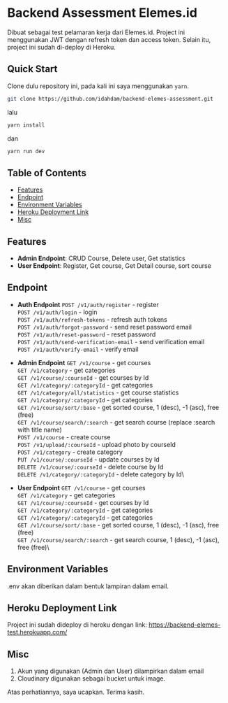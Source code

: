 # Backend Assessment Elemes.id

Dibuat sebagai test pelamaran kerja dari Elemes.id. Project ini menggunakan JWT dengan refresh token dan access token. Selain itu, project ini sudah di-deploy di Heroku.

## Quick Start

Clone dulu repository ini, pada kali ini saya menggunakan `yarn`.

```bash
git clone https://github.com/idahdam/backend-elemes-assessment.git
```

lalu

```bash
yarn install
```

dan

```bash
yarn run dev
```

## Table of Contents

- [Features](#features)
- [Endpoint](#endpoint)
- [Environment Variables](#environment-variables)
- [Heroku Deployment Link](#heroku-deployment-link)
- [Misc](#misc)

## Features

- **Admin Endpoint**: CRUD Course, Delete user, Get statistics
- **User Endpoint**: Register, Get course, Get Detail course, sort course

## Endpoint

- **Auth Endpoint**
  `POST /v1/auth/register` - register\
  `POST /v1/auth/login` - login\
  `POST /v1/auth/refresh-tokens` - refresh auth tokens\
  `POST /v1/auth/forgot-password` - send reset password email\
  `POST /v1/auth/reset-password` - reset password\
  `POST /v1/auth/send-verification-email` - send verification email\
  `POST /v1/auth/verify-email` - verify email

- **Admin Endpoint**
  `GET /v1/course` - get courses\
  `GET /v1/category` - get categories\
  `GET /v1/course/:courseId` - get courses by Id\
  `GET /v1/category/:categoryId` - get categories\
  `GET /v1/category/all/statistics` - get course statistics\
  `GET /v1/category/:categoryId` - get categories\
  `GET /v1/course/sort/:base` - get sorted course, 1 (desc), -1 (asc), free (free)\
  `GET /v1/course/search/:search` - get search course (replace :search with title name)\
  `POST /v1/course` - create course\
  `POST /v1/upload/:courseId` - upload photo by courseId\
  `POST /v1/category` - create category\
  `PUT /v1/course/:courseId` - update courses by Id\
  `DELETE /v1/course/:courseId` - delete course by Id\
  `DELETE /v1/category/:categoryId` - delete category by Id\

- **User Endpoint**
  `GET /v1/course` - get courses\
  `GET /v1/category` - get categories\
  `GET /v1/course/:courseId` - get courses by Id\
  `GET /v1/category/:categoryId` - get categories\
  `GET /v1/category/:categoryId` - get categories\
  `GET /v1/course/sort/:base` - get sorted course, 1 (desc), -1 (asc), free (free)\
  `GET /v1/course/search/:search` - get search course, 1 (desc), -1 (asc), free (free)\

## Environment Variables

.env akan diberikan dalam bentuk lampiran dalam email.

## Heroku Deployment Link

Project ini sudah dideploy di heroku dengan link: https://backend-elemes-test.herokuapp.com/

## Misc

1. Akun yang digunakan (Admin dan User) dilampirkan dalam email
2. Cloudinary digunakan sebagai bucket untuk image.

Atas perhatiannya, saya ucapkan. Terima kasih.
